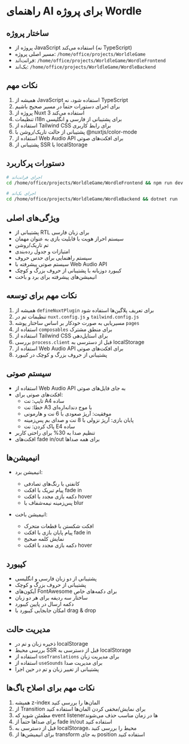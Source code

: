 # راهنمای AI برای پروژه Wordle

## ساختار پروژه
- پروژه از JavaScript استفاده می‌کند (نه TypeScript)
- مسیر اصلی پروژه: `/home/office/projects/WorldleGame`
- فرانت‌اند: `/home/office/projects/WorldleGame/WordleFrontend`
- بک‌اند: `/home/office/projects/WorldleGame/WordleBackend`

## نکات مهم
1. همیشه از JavaScript استفاده شود، نه TypeScript
2. برای اجرای دستورات حتماً در مسیر صحیح باشیم
3. پروژه از Nuxt 3 استفاده می‌کند
4. تنظیمات i18n برای پشتیبانی از فارسی و انگلیسی
5. استفاده از Tailwind CSS برای رابط کاربری
6. پشتیبانی از حالت تاریک/روشن با @nuxtjs/color-mode
7. استفاده از Web Audio API برای افکت‌های صوتی
8. پشتیبانی از SSR با localStorage

## دستورات پرکاربرد
```bash
# اجرای فرانت‌اند
cd /home/office/projects/WorldleGame/WordleFrontend && npm run dev

# اجرای بک‌اند
cd /home/office/projects/WorldleGame/WordleBackend && dotnet run
```

## ویژگی‌های اصلی
- پشتیبانی از RTL برای زبان فارسی
- سیستم احراز هویت با قابلیت بازی به عنوان مهمان
- تم تاریک/روشن
- امتیازات و جدول رده‌بندی
- سیستم راهنمایی برای حدس حروف
- سیستم صوتی پیشرفته با Web Audio API
- کیبورد دوزبانه با پشتیبانی از حروف بزرگ و کوچک
- انیمیشن‌های پیشرفته برای برد و باخت

## نکات مهم برای توسعه
1. همیشه از `defineNuxtPlugin` برای تعریف پلاگین‌ها استفاده شود
2. تنظیمات تم در `nuxt.config.js` و `tailwind.config.js`
3. مسیریابی به صورت خودکار بر اساس ساختار پوشه `pages`
4. استفاده از `composables` برای منطق مشترک
5. استفاده از Tailwind CSS برای استایل‌دهی
6. بررسی `process.client` قبل از دسترسی به localStorage
7. استفاده از Web Audio API برای افکت‌های صوتی
8. پشتیبانی از حروف بزرگ و کوچک در کیبورد

## سیستم صوتی
- استفاده از Web Audio API به جای فایل‌های صوتی
- افکت‌های صوتی برای:
  - تایپ: نت A4 ساده
  - خطا: نت A3 با موج دندانه‌اره‌ای
  - موفقیت: آرپژ صعودی با 6 نت و هارمونی
  - پایان بازی: آرپژ نزولی با 8 نت و صدای بم پس‌زمینه
  - پاک کردن: نت E4 ساده
- تنظیم صدا به 30% برای راحتی کاربر
- افکت‌های fade in/out برای همه صداها

## انیمیشن‌ها
- انیمیشن برد:
  - کانفتی با رنگ‌های تصادفی
  - پیام تبریک با افکت fade in
  - دکمه بازی مجدد با افکت hover
  - پس‌زمینه نیمه‌شفاف با blur

- انیمیشن باخت:
  - افکت شکستن با قطعات متحرک
  - پیام پایان بازی با افکت fade in
  - نمایش کلمه صحیح
  - دکمه بازی مجدد با افکت hover

## کیبورد
- پشتیبانی از دو زبان فارسی و انگلیسی
- پشتیبانی از حروف بزرگ و کوچک
- آیکون‌های FontAwesome برای دکمه‌های خاص
- ساختار سه ردیفه برای هر دو زبان
- دکمه ارسال در پایین کیبورد
- امکان جابجایی کیبورد با drag & drop

## مدیریت حالت
- ذخیره زبان و تم در localStorage
- بررسی محیط SSR قبل از دسترسی به localStorage
- استفاده از `useTranslations` برای مدیریت زبان
- استفاده از `useSounds` برای مدیریت صدا
- پشتیبانی از تغییر زبان و تم در حین اجرا

## نکات مهم برای اصلاح باگ‌ها
1. همیشه z-index المان‌ها را بررسی کنید
2. از Transition برای نمایش/مخفی کردن المان‌ها استفاده کنید
3. مطمئن شوید که event listener‌ها در زمان مناسب حذف می‌شوند
4. برای صداها حتماً از fade in/out استفاده کنید
5. قبل از دسترسی به localStorage، محیط را بررسی کنید
6. برای انیمیشن‌ها از transform به جای position استفاده کنید 